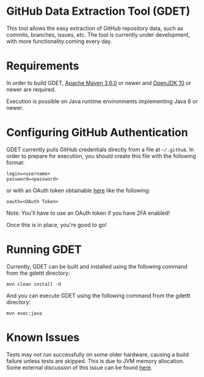# GitHub Data Extraction Tool (GDET)

This tool allows the easy extraction of GitHub repository data, such as commits, branches, issues, etc.  The tool is currently under development, with more functionality coming every day.

# Requirements

In order to build GDET, [Apache Maven 3.6.0](http://maven.apache.org/) or newer and [OpenJDK 10](https://openjdk.java.net/) or newer are required.

Execution is possible on Java runtime environments implementing Java 8 or newer.

# Configuring GitHub Authentication

GDET currently pulls GitHub credentials directly from a file at `~/.github`.  In order to prepare for execution, you should create this file with the following format:

```
login=<username>
password=<password>
```

or with an OAuth token obtainable [here](https://help.github.com/articles/creating-a-personal-access-token-for-the-command-line/) like the following:

```
oauth=<OAuth Token>
```

Note: You'll have to use an OAuth token if you have 2FA enabled!

Once this is in place, you're good to go!

# Running GDET

Currently, GDET can be built and installed using the following command from the gdettt directory:

`mvn clean install -U`

And you can execute GDET using the following command from the gdettt directory:

`mvn exec:java`

# Known Issues

Tests may not run successfully on some older hardware, causing a build failure unless tests are skipped. This is due to JVM memory allocation. Some external discussion of this issue can be found [here](https://stackoverflow.com/a/33757854).
